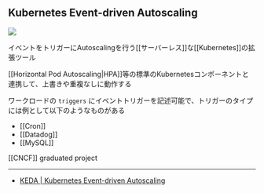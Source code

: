 ## Kubernetes Event-driven Autoscaling

![](https://keda.sh//img/logos/keda-icon-color.png)

イベントをトリガーにAutoscalingを行う[[サーバーレス]]な[[Kubernetes]]の拡張ツール

[[Horizontal Pod Autoscaling|HPA]]等の標準のKubernetesコンポーネントと連携して、上書きや重複なしに動作する

ワークロードの `triggers` にイベントトリガーを記述可能で、トリガーのタイプには例として以下のようなものがある
- [[Cron]]
- [[Datadog]]
- [[MySQL]]

[[CNCF]] graduated project

---

- [KEDA | Kubernetes Event-driven Autoscaling](https://keda.sh/)